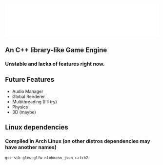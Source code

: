 ![](https://github.com/ShineAsNever/ShineraEngine/blob/main/res/shinera-logo-readme.png)

## An C++ library-like Game Engine
### Unstable and lacks of features right now.

## Future Features
- Audio Manager
- Global Renderer
- Multithreading (I'll try)
- Physics
- 3D (maybe)

## Linux dependencies
### Compiled in Arch Linux (on other distros dependencies may have another names)
``` 
gcc stb glew glfw nlohmann_json catch2
```
